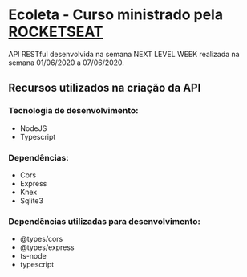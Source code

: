 <h1>Ecoleta - Curso ministrado pela <a href="https://rocketseat.com.br/">ROCKETSEAT</a></h1>
<p>API RESTful desenvolvida na semana NEXT LEVEL WEEK realizada na semana 01/06/2020 a 07/06/2020.</p>

<h2>Recursos utilizados na criação da API</h2>
<h3>Tecnologia de desenvolvimento:</h3>
<ul>
  <li>NodeJS</li>
  <li>Typescript</li>
</ul>
<h3>Dependências:</h3>
<ul>
  <li>Cors</li>
  <li>Express</li>
  <li>Knex</li>
  <li>Sqlite3</li>
</ul>
<h3>Dependências utilizadas para desenvolvimento:</h3>
<ul>
  <li>@types/cors</li>
  <li>@types/express</li>
  <li>ts-node</li>
  <li>typescript</li>
</ul>
